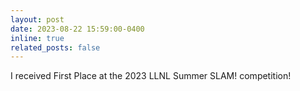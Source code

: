 ```yaml
---
layout: post
date: 2023-08-22 15:59:00-0400
inline: true
related_posts: false
---
```


I received First Place at the 2023 LLNL Summer SLAM! competition!
